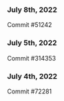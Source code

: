 ### July 8th, 2022

Commit #51242

### July 5th, 2022

Commit #314353


### July 4th, 2022

Commit #72281
